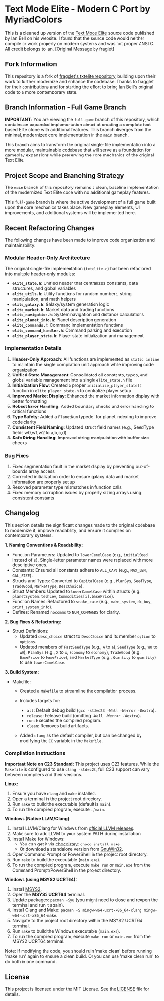 # Text Mode Elite - Modern C Port by MyriadColors

This is a cleaned up version of the [Text Mode Elite](http://www.iancgbell.clara.net/elite/text/) source code published by Ian Bell on his website. I found that the source code would neither compile or work properly on modern systems and was not proper ANSI C. All credit belongs to Ian. [Original Message by fraglet]

## Fork Information

This repository is a fork of [fragglet's txtelite repository](https://github.com/fragglet/txtelite), building upon their work to further modernize and enhance the codebase. Thanks to fragglet for their contributions and for starting the effort to bring Ian Bell's original code to a more contemporary state.

## Branch Information - Full Game Branch

**IMPORTANT**: You are viewing the `full-game` branch of this repository, which contains an expanded implementation aimed at creating a complete text-based Elite clone with additional features. This branch diverges from the minimal, modernized core implementation in the `main` branch.

This branch aims to transform the original single-file implementation into a more modular, maintainable codebase that will serve as a foundation for gameplay expansions while preserving the core mechanics of the original Text Elite.

## Project Scope and Branching Strategy

The `main` branch of this repository remains a clean, baseline implementation of the modernized Text Elite code with no additional gameplay features.

This `full-game` branch is where the active development of a full game built upon the core mechanics takes place. New gameplay elements, UI improvements, and additional systems will be implemented here.

## Recent Refactoring Changes

The following changes have been made to improve code organization and maintainability:

### Modular Header-Only Architecture

The original single-file implementation (`txtelite.c`) has been refactored into multiple header-only modules:

* **`elite_state.h`**: Unified header that centralizes constants, data structures, and global variables
* **`elite_utils.h`**: Utility functions for random numbers, string manipulation, and math helpers
* **`elite_galaxy.h`**: Galaxy/system generation logic
* **`elite_market.h`**: Market data and trading functions
* **`elite_navigation.h`**: System navigation and distance calculations
* **`elite_planet_info.h`**: Planet description generation
* **`elite_commands.h`**: Command implementation functions
* **`elite_command_handler.h`**: Command parsing and execution
* **`elite_player_state.h`**: Player state initialization and management

### Implementation Details

1. **Header-Only Approach**: All functions are implemented as `static inline` to maintain the single compilation unit approach while improving code organization
2. **Unified State Management**: Consolidated all constants, types, and global variable management into a single `elite_state.h` file
3. **Initialization Flow**: Created a proper `initialize_player_state()` function in `elite_player_state.h` to centralize player setup
4. **Improved Market Display**: Enhanced the market information display with better formatting
5. **Robust Error Handling**: Added boundary checks and error handling to critical functions
6. **Type Safety**: Added a `PlanetNum` typedef for planet indexing to improve code clarity
7. **Consistent Field Naming**: Updated struct field names (e.g., SeedType fields w0,w1,w2 to a,b,c,d)
8. **Safe String Handling**: Improved string manipulation with buffer size checks

### Bug Fixes

1. Fixed segmentation fault in the market display by preventing out-of-bounds array access
2. Corrected initialization order to ensure galaxy data and market information are properly set up
3. Resolved parameter type mismatches in function calls
4. Fixed memory corruption issues by properly sizing arrays using consistent constants

## Changelog

This section details the significant changes made to the original codebase to modernize it, improve readability, and ensure it compiles on contemporary systems.

**1. Naming Conventions & Readability:**

* Function Parameters: Updated to `lowerCamelCase` (e.g., `initialSeed` instead of `s`). Single-letter parameter names were replaced with more descriptive ones.
* Constants: Ensured all constants adhere to `ALL_CAPS` (e.g., `MAX_LEN`, `GAL_SIZE`).
* Structs and Types: Converted to `CapitalCase` (e.g., `PlanSys`, `SeedType`, `TradeGood`, `MarketType`, `DescChoice`).
* Struct Members: Updated to `lowerCamelCase` within structs (e.g., `planetSystem.techLev`, `Commodities[i].basePrice`).
* Function Names: Refactored to `snake_case` (e.g., `make_system`, `do_buy`, `print_system_info`).
* Defines: Renamed `nocomms` to `NUM_COMMANDS` for clarity.

**2. Bug Fixes & Refactoring:**

* Struct Definitions:
  * Updated `desc_choice` struct to `DescChoice` and its member `option` to `options`.
  * Updated members of `FastSeedType` (e.g., `A` to `a`), `SeedType` (e.g., `W0` to `w0`), `PlanSys` (e.g., `X` to `x`, `Economy` to `economy`), `TradeGood` (e.g., `BasePrice` to `basePrice`), and `MarketType` (e.g., `Quantity` to `quantity`) to use `lowerCamelCase`.

**3. Build System:**

* Makefile:
  * Created a `Makefile` to streamline the compilation process.
  * Includes targets for:
    * `all`: Default debug build (`gcc -std=c23 -Wall -Werror -Wextra`).
    * `release`: Release build (omitting `-Wall -Werror -Wextra`).
    * `run`: Executes the compiled program.
    * `clean`: Removes build artifacts.
  
  * Added `clang` as the default compiler, but can be changed by modifying the `CC` variable in the `Makefile`.

### Compilation Instructions

**Important Note on C23 Standard:** This project uses C23 features. While the `Makefile` is configured to use `clang -std=c23`, full C23 support can vary between compilers and their versions.

**Linux:**

1. Ensure you have `clang` and `make` installed.
2. Open a terminal in the project root directory.
3. Run `make` to build the executable (default is `main`).
4. To run the compiled program, execute `./main`.

**Windows (Native LLVM/Clang):**

1. Install LLVM/Clang for Windows from [official LLVM releases](https://releases.llvm.org/download.html).
2. Make sure to add LLVM to your system PATH during installation.
3. Install Make for Windows:
   * You can get it via [chocolatey](https://chocolatey.org/): `choco install make`
   * Or download a standalone version from [GnuWin32](http://gnuwin32.sourceforge.net/packages/make.htm).
4. Open Command Prompt or PowerShell in the project root directory.
5. Run `make` to build the executable (`main.exe`).
6. To run the compiled program, execute `make run` or `main.exe` from the Command Prompt/PowerShell in the project directory.

**Windows (using MSYS2 UCRT64):**

1. Install [MSYS2](https://www.msys2.org/).
2. Open the **MSYS2 UCRT64** terminal.
3. Update packages: `pacman -Syu` (you might need to close and reopen the terminal and run it again).
4. Install Clang and Make: `pacman -S mingw-w64-ucrt-x86_64-clang mingw-w64-ucrt-x86_64-make`.
5. Navigate to the project root directory within the MSYS2 UCRT64 terminal.
6. Run `make` to build the Windows executable (`main.exe`).
7. To run the compiled program, execute `make run` or `main.exe` from the MSYS2 UCRT64 terminal.

Note: If modifying the code, you should ruin 'make clean' before running 'make run' again to ensure a clean build. Or you can use 'make clean run' to do both in one command.

## License

This project is licensed under the MIT License. See the [LICENSE](LICENSE) file for details.
